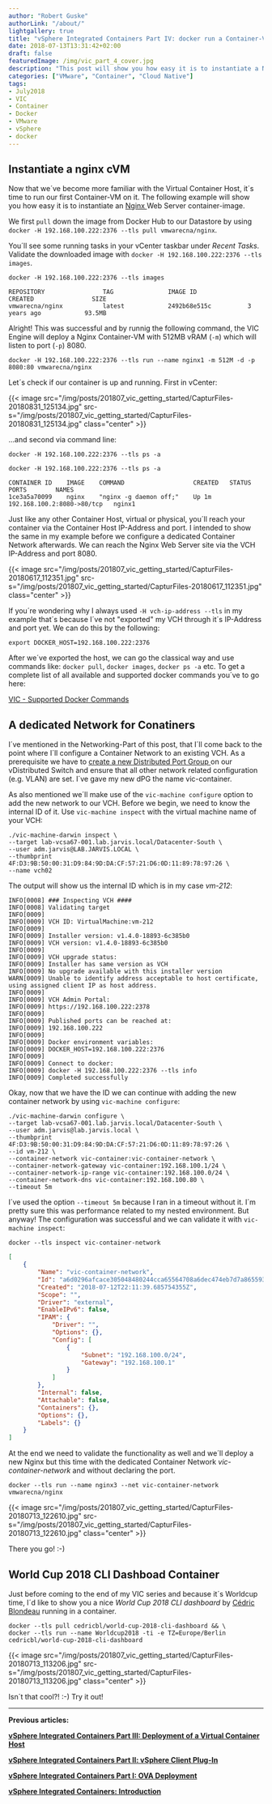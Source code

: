 ```yaml
---
author: "Robert Guske"
authorLink: "/about/"
lightgallery: true
title: "vSphere Integrated Containers Part IV: docker run a Container-VM"
date: 2018-07-13T13:31:42+02:00
draft: false
featuredImage: /img/vic_part_4_cover.jpg
description: "This post will show you how easy it is to instantiate a Nginx Web Server in form of a so called Container-VM directly on vSphere."
categories: ["VMware", "Container", "Cloud Native"]
tags:
- July2018
- VIC
- Container
- Docker
- VMware
- vSphere
- docker
---
```


<!--more-->

## Instantiate a nginx cVM

Now that we´ve become more familiar with the Virtual Container Host, it´s time to run our first Container-VM on it. The following example will show you how easy it is to instantiate an <a href="https://hub.docker.com/r/vmwarecna/nginx/" target="_blank">Nginx </a> Web Server container-image.

We first `pull` down the image from Docker Hub to our Datastore by using `docker -H 192.168.100.222:2376 --tls pull vmwarecna/nginx`.

You´ll see some running tasks in your vCenter taskbar under *Recent Tasks*. Validate the downloaded image with `docker -H 192.168.100.222:2376 --tls images`.

```shell
docker -H 192.168.100.222:2376 --tls images

REPOSITORY                TAG               IMAGE ID              CREATED                SIZE
vmwarecna/nginx           latest            2492b68e515c          3 years ago            93.5MB
```

Alright! This was successful and by runnig the following command, the VIC Engine will deploy a Nginx Container-VM with 512MB vRAM (`-m`) which will listen to port (`-p`) 8080.

```shell
docker -H 192.168.100.222:2376 --tls run --name nginx1 -m 512M -d -p 8080:80 vmwarecna/nginx
```

Let´s check if our container is up and running. First in vCenter:

{{< image src="/img/posts/201807_vic_getting_started/CapturFiles-20180831_125134.jpg" src-s="/img/posts/201807_vic_getting_started/CapturFiles-20180831_125134.jpg" class="center" >}}

...and second via command line:

```shell
docker -H 192.168.100.222:2376 --tls ps -a
```

```shell
docker -H 192.168.100.222:2376 --tls ps -a

CONTAINER ID    IMAGE    COMMAND                   CREATED   STATUS          PORTS        NAMES
1ce3a5a70099    nginx    "nginx -g daemon off;"    Up 1m     192.168.100.2:8080->80/tcp   nginx1
```

Just like any other Container Host, virtual or physical, you´ll reach your container via the Container Host IP-Address and port. I intended to show the same in my example before we configure a dedicated Container Network afterwards. We can reach the Nginx Web Server site via the VCH IP-Address and port 8080.

{{< image src="/img/posts/201807_vic_getting_started/CapturFiles-20180617_112351.jpg" src-s="/img/posts/201807_vic_getting_started/CapturFiles-20180617_112351.jpg" class="center" >}}

If you´re wondering why I always used `-H vch-ip-address --tls` in my example that´s because I´ve not "exported" my VCH through it´s IP-Address and port yet. We can do this by the following:

```shell
export DOCKER_HOST=192.168.100.222:2376
```

After we´ve exported the host, we can go the classical way and use commands like: `docker pull`, `docker images`, `docker ps -a` etc. To get a complete list of all available and supported docker commands you´ve to go here:

<a href="https://vmware.github.io/vic-product/assets/files/html/1.4/vic_app_dev/container_operations.html" target="_blank">VIC - Supported Docker Commands</a>

## A dedicated Network for Conatiners

I´ve mentioned in the Networking-Part of this post, that I´ll come back to the point where I´ll configure a Container Network to an existing VCH. As a prerequisite we have to <a href="https://docs.vmware.com/en/VMware-vSphere/6.7/com.vmware.vsphere.networking.doc/GUID-809743E1-F366-4454-9BA5-9C3FD8C56D32.html" target="_blank">create a new Distributed Port Group </a> on our vDistributed Switch and ensure that all other network related configuration (e.g. VLAN) are set. I´ve gave my new dPG the name vic-container.

As also mentioned we´ll make use of the `vic-machine configure` option to add the new network to our VCH. Before we begin, we need to know the internal ID of it. Use `vic-machine inspect` with the virtual machine name of your VCH:

```shell
./vic-machine-darwin inspect \
--target lab-vcsa67-001.lab.jarvis.local/Datacenter-South \
--user adm.jarvis@LAB.JARVIS.LOCAL \
--thumbprint 4F:D3:9B:50:00:31:D9:84:9D:DA:CF:57:21:D6:0D:11:89:78:97:26 \
--name vch02
```

The output will show us the internal ID which is in my case *vm-212*:

```code
INFO[0008] ### Inspecting VCH ####
INFO[0008] Validating target
INFO[0009]
INFO[0009] VCH ID: VirtualMachine:vm-212
INFO[0009]
INFO[0009] Installer version: v1.4.0-18893-6c385b0
INFO[0009] VCH version: v1.4.0-18893-6c385b0
INFO[0009]
INFO[0009] VCH upgrade status:
INFO[0009] Installer has same version as VCH
INFO[0009] No upgrade available with this installer version
WARN[0009] Unable to identify address acceptable to host certificate, using assigned client IP as host address.
INFO[0009]
INFO[0009] VCH Admin Portal:
INFO[0009] https://192.168.100.222:2378
INFO[0009]
INFO[0009] Published ports can be reached at:
INFO[0009] 192.168.100.222
INFO[0009]
INFO[0009] Docker environment variables:
INFO[0009] DOCKER_HOST=192.168.100.222:2376
INFO[0009]
INFO[0009] Connect to docker:
INFO[0009] docker -H 192.168.100.222:2376 --tls info
INFO[0009] Completed successfully
```

Okay, now that we have the ID we can continue with adding the new container network by using `vic-machine configure`:

```shell
./vic-machine-darwin configure \
--target lab-vcsa67-001.lab.jarvis.local/Datacenter-South \
--user adm.jarvis@lab.jarvis.local \
--thumbprint 4F:D3:9B:50:00:31:D9:84:9D:DA:CF:57:21:D6:0D:11:89:78:97:26 \
--id vm-212 \
--container-network vic-container:vic-container-network \
--container-network-gateway vic-container:192.168.100.1/24 \
--container-network-ip-range vic-container:192.168.100.0/24 \
--container-network-dns vic-container:192.168.100.80 \
--timeout 5m
```

I´ve used the option `--timeout 5m` because I ran in a timeout without it. I´m pretty sure this was performance related to my nested environment. But anyway! The configuration was successful and we can validate it with `vic-machine inspect`:

```shell
docker --tls inspect vic-container-network
```

```json
[
    {
        "Name": "vic-container-network",
        "Id": "a6d0296afcace305048480244cca65564708a6dec474eb7d7a865593afdb593b",
        "Created": "2018-07-12T22:11:39.685754355Z",
        "Scope": "",
        "Driver": "external",
        "EnableIPv6": false,
        "IPAM": {
            "Driver": "",
            "Options": {},
            "Config": [
                {
                    "Subnet": "192.168.100.0/24",
                    "Gateway": "192.168.100.1"
                }
            ]
        },
        "Internal": false,
        "Attachable": false,
        "Containers": {},
        "Options": {},
        "Labels": {}
    }
]
```

At the end we need to validate the functionality as well and we´ll deploy a new Nginx but this time with the dedicated Container Network *vic-container-network* and without declaring the port.

```shell
docker --tls run --name nginx3 --net vic-container-network vmwarecna/nginx
```

{{< image src="/img/posts/201807_vic_getting_started/CapturFiles-20180713_122610.jpg" src-s="/img/posts/201807_vic_getting_started/CapturFiles-20180713_122610.jpg" class="center" >}}

There you go! :-)

## World Cup 2018 CLI Dashboad Container

Just before coming to the end of my VIC series and because it´s Worldcup time, I´d like to show you a nice *World Cup 2018 CLI dashboard* by <a href="https://github.com/cedricblondeau" target="_blank"> Cédric Blondeau</a> running in a container.

```shell
docker --tls pull cedricbl/world-cup-2018-cli-dashboard && \
docker --tls run --name Worldcup2018 -ti -e TZ=Europe/Berlin cedricbl/world-cup-2018-cli-dashboard
```

{{< image src="/img/posts/201807_vic_getting_started/CapturFiles-20180713_113206.jpg" src-s="/img/posts/201807_vic_getting_started/CapturFiles-20180713_113206.jpg" class="center" >}}

Isn´t that cool?! :-) Try it out!

---
**Previous articles:**

<a href="/post/vmware-vsphere-integrated-containers-part-3-deployment-of-a-virtual-container-host/">**vSphere Integrated Containers Part III: Deployment of a Virtual Container Host**</a>

<a href="/post/vmware-vsphere-integrated-containers-part-2-vsphere-client-plugin/">**vSphere Integrated Containers Part II: vSphere Client Plug-In**</a>

<a href="/post/vmware-vsphere-integrated-containers-part-1-ova-deployment/">**vSphere Integrated Containers Part I: OVA Deployment**</a>

<a href="/post/vmware-vsphere-integrated-containers-introduction/">**vSphere Integrated Containers: Introduction**</a>